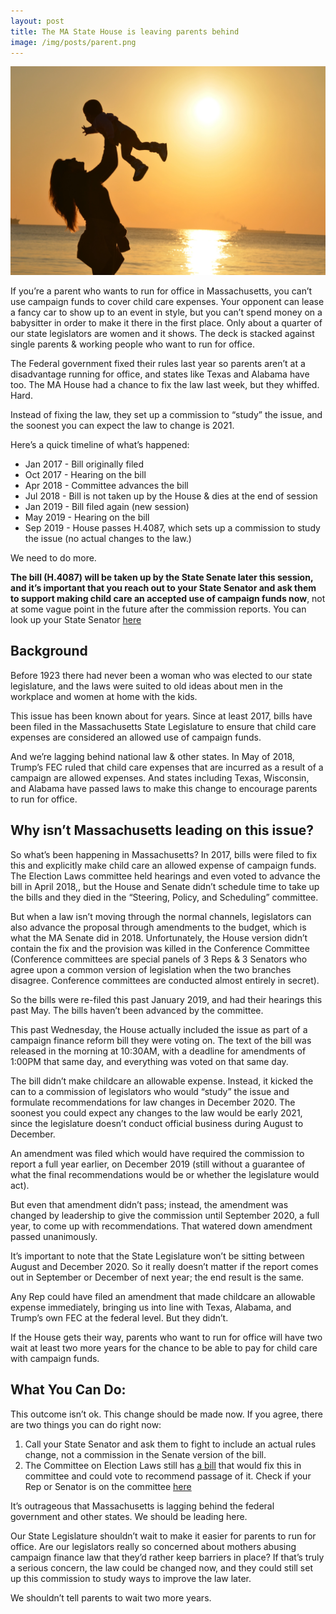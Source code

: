 ```yaml
---
layout: post
title: The MA State House is leaving parents behind
image: /img/posts/parent.png
---
```


![Woman holding child](/img/posts/parent.png)

If you’re a parent who wants to run for office in Massachusetts, you can’t use campaign funds to cover child care expenses. Your opponent can lease a fancy car to show up to an event in style, but you can’t spend money on a babysitter in order to make it there in the first place. Only about a quarter of our state legislators are women and it shows. The deck is stacked against single parents & working people who want to run for office.


The Federal government fixed their rules last year so parents aren’t at a disadvantage running for office, and states like Texas and Alabama have too. The MA House had a chance to fix the law last week, but they whiffed. Hard.

Instead of fixing the law, they set up a commission to “study” the issue, and the soonest you can expect the law to change is 2021.

Here’s a quick timeline of what’s happened:
- Jan 2017 - Bill originally filed
- Oct 2017 - Hearing on the bill
- Apr 2018 - Committee advances the bill
- Jul 2018 - Bill is not taken up by the House & dies at the end of session
- Jan 2019 - Bill filed again (new session)
- May 2019 - Hearing on the bill
- Sep 2019 - House passes H.4087, which sets up a commission to study the issue (no actual changes to the law.)

We need to do more.

**The bill (H.4087) will be taken up by the State Senate later this session, and it’s important that you reach out to your State Senator and ask them to support making child care an accepted use of campaign funds now**, not at some vague point in the future after the commission reports. You can look up your State Senator [here](https://malegislature.gov/Search/FindMyLegislator)

## Background

Before 1923 there had never been a woman who was elected to our state legislature, and the laws were suited to old ideas about men in the workplace and women at home with the kids.

This issue has been known about for years. Since at least 2017, bills have been filed in the Massachusetts State Legislature to ensure that child care expenses are considered an allowed use of campaign funds.

And we’re lagging behind national law & other states. In May of 2018, Trump’s FEC ruled that child care expenses that are incurred as a result of a campaign are allowed expenses. And states including Texas, Wisconsin, and Alabama have passed laws to make this change to encourage parents to run for office.

## Why isn’t Massachusetts leading on this issue?

So what’s been happening in Massachusetts? In 2017, bills were filed to fix this and explicitly make child care an allowed expense of campaign funds. The Election Laws committee held hearings and even voted to advance the bill in April 2018,, but the House and Senate didn’t schedule time to take up the bills and they died in the “Steering, Policy, and Scheduling” committee.

But when a law isn’t moving through the normal channels, legislators can also advance the proposal through amendments to the budget, which is what the MA Senate did in 2018. Unfortunately, the House version didn’t contain the fix and the provision was killed in the Conference Committee (Conference committees are special panels of 3 Reps & 3 Senators who agree upon a common version of legislation when the two branches disagree. Conference committees are conducted almost entirely in secret).

So the bills were re-filed this past January 2019, and had their hearings this past May. The bills haven’t been advanced by the committee.

This past Wednesday, the House actually included the issue as part of a campaign finance reform bill they were voting on. The text of the bill was released in the morning at 10:30AM, with a deadline for amendments of 1:00PM that same day, and everything was voted on that same day.

The bill didn’t make childcare an allowable expense. Instead, it kicked the can to a commission of legislators who would “study” the issue and formulate recommendations for law changes in December 2020. The soonest you could expect any changes to the law would be early 2021, since the legislature doesn’t conduct official business during August to December.

An amendment was filed which would have required the commission to report a full year earlier, on December 2019 (still without a guarantee of what the final recommendations would be or whether the legislature would act).

But even that amendment didn’t pass; instead, the amendment was changed by leadership to give the commission until September 2020, a full year, to come up with recommendations. That watered down amendment passed unanimously.

It’s important to note that the State Legislature won’t be sitting between August and December 2020. So it really doesn’t matter if the report comes out in September or December of next year; the end result is the same.

Any Rep could have filed an amendment that made childcare an allowable expense immediately, bringing us into line with Texas, Alabama, and Trump’s own FEC at the federal level. But they didn’t.

If the House gets their way, parents who want to run for office will have two wait at least two more years for the chance to be able to pay for child care with campaign funds.

## What You Can Do:

This outcome isn’t ok. This change should be made now. If you agree, there are two things you can do right now:

1. Call your State Senator and ask them to fight to include an actual rules change, not a commission in the Senate version of the bill.
2. The Committee on Election Laws still has [a bill](https://malegislature.gov/Bills/191/h639) that would fix this in committee and could vote to recommend passage of it. Check if your Rep or Senator is on the committee [here](https://malegislature.gov/Committees/Detail/J15/191)

It’s outrageous that Massachusetts is lagging behind the federal government and other states. We should be leading here.

Our State Legislature shouldn’t wait to make it easier for parents to run for office. Are our legislators really so concerned about mothers abusing campaign finance law that they’d rather keep barriers in place? If that’s truly a serious concern, the law could be changed now, and they could still set up this commission to study ways to improve the law later.

We shouldn’t tell parents to wait two more years.
